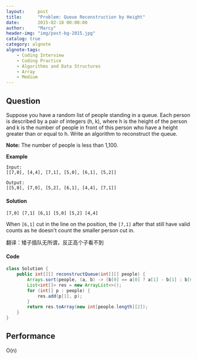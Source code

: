 ```yaml
---
layout:     post
title:      "Problem: Queue Reconstruction by Height"
date:       2015-02-18 00:00:00
author:     "Marcy"
header-img: "img/post-bg-2015.jpg"
catalog: true
category: algnote
algnote-tags:
    - Coding Interview
    - Coding Practice
    - Algorithms and Data Structures
    - Array
    - Medium
---
```


## Question

Suppose you have a random list of people standing in a queue. Each person is described by a pair of integers (h, k), where h is the height of the person and k is the number of people in front of this person who have a height greater than or equal to h. Write an algorithm to reconstruct the queue.

**Note:**
The number of people is less than 1,100.

**Example**
```
Input:
[[7,0], [4,4], [7,1], [5,0], [6,1], [5,2]]

Output:
[[5,0], [7,0], [5,2], [6,1], [4,4], [7,1]]
```

#### Solution

```
[7,0] [7,1] [6,1] [5,0] [5,2] [4,4]
```

When `[6,1]` cut in the line on the position, the `[7,1]` after that still have valid counts as he doesn't count the smaller person cut in.

翻译：矮子插队无所谓，反正高个子看不到

#### Code
```java
class Solution {
    public int[][] reconstructQueue(int[][] people) {
        Arrays.sort(people, (a, b) -> (b[0] == a[0] ? a[1] - b[1] : b[0] - a[0]));
        List<int[]> res = new ArrayList<>();
        for (int[] p : people) {
            res.add(p[1], p);
        }
        return res.toArray(new int[people.length][2]);
    }
}
```

## Performance
O(n)
